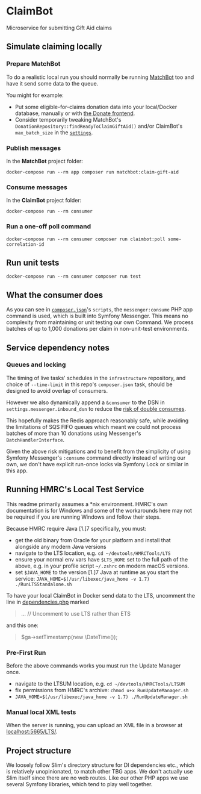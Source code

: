 # ClaimBot

Microservice for submitting Gift Aid claims

## Simulate claiming locally

### Prepare MatchBot

To do a realistic local run you should normally be running [MatchBot](https://github.com/thebiggive/matchbot)
too and have it send some data to the queue.

You might for example:

* Put some eligible-for-claims donation data into your local/Docker database, manually
  or with [the Donate frontend](https://github.com/thebiggive/donate-frontend).
* Consider temporarily tweaking MatchBot's `DonationRepository::findReadyToClaimGiftAid()`
  and/or ClaimBot's `max_batch_size` in the [`settings`](./app/settings.php).

### Publish messages

In the **MatchBot** project folder:

    docker-compose run --rm app composer run matchbot:claim-gift-aid

### Consume messages

In the **ClaimBot** project folder:

    docker-compose run --rm consumer

### Run a one-off poll command

    docker-compose run --rm consumer composer run claimbot:poll some-correlation-id

## Run unit tests

    docker-compose run --rm consumer composer run test

## What the consumer does

As you can see in [`composer.json`](./composer.json)'s `scripts`, the `messenger:consume`
PHP app command is used, which is built into Symfony Messenger. This means no complexity
from maintaining or unit testing our own Command. We process batches of up to 1,000 donations
per claim in non-unit-test environments.

## Service dependency notes

### Queues and locking

The timing of live tasks' schedules in the `infrastructure` repository, and choice of
`--time-limit` in this repo's `composer.json` task, should be designed to avoid overlap
of consumers.

However we also dynamically append a `&consumer` to the DSN in `settings.messenger.inbound_dsn`
to reduce the [risk of double consumes](https://symfony.com/doc/current/messenger.html#redis-transport).

This hopefully makes the Redis approach reasonably safe, while avoiding the limitations
of SQS FIFO queues which meant we could not process batches of more than 10 donations using
Messenger's `BatchHandlerInterface`.

Given the above risk mitigations and to benefit from the simplicity of using Symfony
Messenger's `:consume` command directly instead of writing our own, we don't have explicit
run-once locks via Symfony Lock or similar in this app.

## Running HMRC's Local Test Service

This readme primarily assumes a *nix environment. HMRC's own documentation is for Windows and some of the workarounds
here may not be required if you are running Windows and follow their steps.

Because HMRC require Java [1.]7 specifically, you must:

* get the old binary from Oracle for your platform and install that alongside any modern Java versions
* navigate to the LTS location, e.g. `cd ~/devtools/HMRCTools/LTS`
* ensure your normal env vars have `$LTS_HOME` set to the full path of the above, e.g. in your profile script `~/.zshrc` on modern macOS versions.
* set `$JAVA_HOME` to the version [1.]7 Java at runtime as you start the service: `JAVA_HOME=$(/usr/libexec/java_home -v 1.7) ./RunLTSStandalone.sh`

To have your local ClaimBot in Docker send data to the LTS, uncomment the
line in [dependencies.php](./app/dependencies.php) marked

> ... // Uncomment to use LTS rather than ETS

and this one:

> $ga->setTimestamp(new \DateTime());

### Pre-First Run

Before the above commands works you must run the Update Manager once.

* navigate to the LTSUM location, e.g. `cd ~/devtools/HMRCTools/LTSUM`
* fix permissions from HMRC's archive: `chmod u+x RunUpdateManager.sh`
* `JAVA_HOME=$(/usr/libexec/java_home -v 1.7) ./RunUpdateManager.sh`

### Manual local XML tests

When the server is running, you can upload an XML file in a browser at [localhost:5665/LTS/](http://localhost:5665/LTS/).

## Project structure

We loosely follow Slim's directory structure for DI dependencies etc., which is
relatively unopinionated, to match other TBG apps. We don't actually use Slim
itself since there are no web routes. Like our other PHP apps we use several Symfony
libraries, which tend to play well together.
